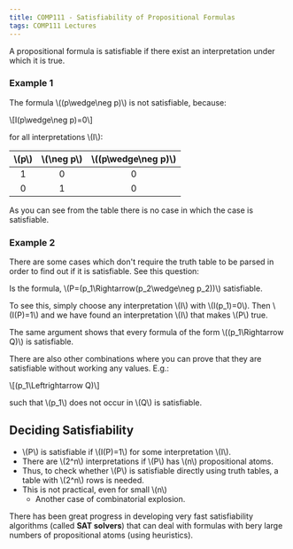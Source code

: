 ```yaml
---
title: COMP111 - Satisfiability of Propositional Formulas
tags: COMP111 Lectures
---
```

A propositional formula is satisfiable if there exist an interpretation under which it is true.

### Example 1
The formula &#92;((p\wedge\neg p)&#92;) is not satisfiable, because:

&#92;[I(p\wedge\neg p)=0&#92;]

for all interpretations &#92;(I&#92;):

| &#92;(p&#92;) | &#92;(\neg p&#92;) | &#92;((p\wedge\neg p)&#92;) |
| :-: | :-: | :-: |
| 1 | 0 | 0 |
| 0 | 1 | 0 |

As you can see from the table there is no case in which the case is satisfiable. 

### Example 2
There are some cases which don't require the truth table to be parsed in order to find out if it is satisfiable. See this question:

Is the formula, &#92;(P=(p&#95;1\Rightarrow(p&#95;2\wedge\neg p&#95;2))&#92;) satisfiable.

To see this, simply choose any interpretation &#92;(I&#92;) with &#92;(I(p&#95;1)=0&#92;). Then &#92;(I(P)=1&#92;) and we have found an interpretation &#92;(I&#92;) that makes &#92;(P&#92;) true.

The same argument shows that every formula of the form &#92;((p&#95;1\Rightarrow Q)&#92;) is satisfiable.

There are also other combinations where you can prove that they are satisfiable without working any values. E.g.:

&#92;[(p&#95;1\Leftrightarrow Q)&#92;]

such that &#92;(p&#95;1&#92;) does not occur in &#92;(Q&#92;) is satisfiable.

## Deciding Satisfiability 
* &#92;(P&#92;) is satisfiable if &#92;(I(P)=1&#92;) for some interpretation &#92;(I&#92;).
* There are &#92;(2^n&#92;) interpretations if &#92;(P&#92;) has &#92;(n&#92;) propositional atoms.
* Thus, to check whether &#92;(P&#92;) is satisfiable directly using truth tables, a table with &#92;(2^n&#92;) rows is needed.
* This is not practical, even for small &#92;(n&#92;)
	* Another case of combinatorial explosion.

There has been great progress in developing very fast satisfiability algorithms (called **SAT solvers**) that can deal with formulas with bery large numbers of propositional atoms (using heuristics).
